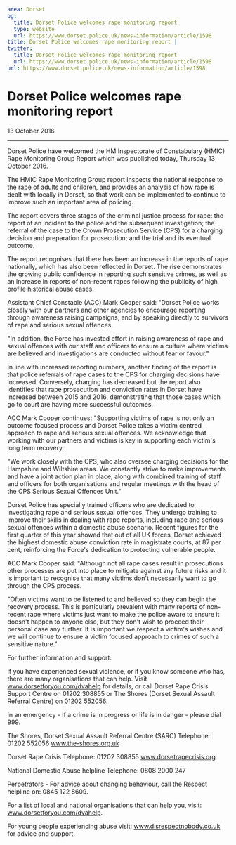 ```yaml
area: Dorset
og:
  title: Dorset Police welcomes rape monitoring report
  type: website
  url: https://www.dorset.police.uk/news-information/article/1598
title: Dorset Police welcomes rape monitoring report |
twitter:
  title: Dorset Police welcomes rape monitoring report
  url: https://www.dorset.police.uk/news-information/article/1598
url: https://www.dorset.police.uk/news-information/article/1598
```

# Dorset Police welcomes rape monitoring report

13 October 2016

* * *

Dorset Police have welcomed the HM Inspectorate of Constabulary (HMIC) Rape Monitoring Group Report which was published today, Thursday 13 October 2016.

The HMIC Rape Monitoring Group report inspects the national response to the rape of adults and children, and provides an analysis of how rape is dealt with locally in Dorset, so that work can be implemented to continue to improve such an important area of policing.

The report covers three stages of the criminal justice process for rape: the report of an incident to the police and the subsequent investigation; the referral of the case to the Crown Prosecution Service (CPS) for a charging decision and preparation for prosecution; and the trial and its eventual outcome.

The report recognises that there has been an increase in the reports of rape nationally, which has also been reflected in Dorset. The rise demonstrates the growing public confidence in reporting such sensitive crimes, as well as an increase in reports of non-recent rapes following the publicity of high profile historical abuse cases.

Assistant Chief Constable (ACC) Mark Cooper said: "Dorset Police works closely with our partners and other agencies to encourage reporting through awareness raising campaigns, and by speaking directly to survivors of rape and serious sexual offences.

"In addition, the Force has invested effort in raising awareness of rape and sexual offences with our staff and officers to ensure a culture where victims are believed and investigations are conducted without fear or favour."

In line with increased reporting numbers, another finding of the report is that police referrals of rape cases to the CPS for charging decisions have increased. Conversely, charging has decreased but the report also identifies that rape prosecution and conviction rates in Dorset have increased between 2015 and 2016, demonstrating that those cases which go to court are having more successful outcomes.

ACC Mark Cooper continues: "Supporting victims of rape is not only an outcome focused process and Dorset Police takes a victim centred approach to rape and serious sexual offences. We acknowledge that working with our partners and victims is key in supporting each victim's long term recovery.

"We work closely with the CPS, who also oversee charging decisions for the Hampshire and Wiltshire areas. We constantly strive to make improvements and have a joint action plan in place, along with combined training of staff and officers for both organisations and regular meetings with the head of the CPS Serious Sexual Offences Unit."

Dorset Police has specially trained officers who are dedicated to investigating rape and serious sexual offences. They undergo training to improve their skills in dealing with rape reports, including rape and serious sexual offences within a domestic abuse scenario. Recent figures for the first quarter of this year showed that out of all UK forces, Dorset achieved the highest domestic abuse conviction rate in magistrate courts, at 87 per cent, reinforcing the Force's dedication to protecting vulnerable people.

ACC Mark Cooper said: "Although not all rape cases result in prosecutions other processes are put into place to mitigate against any future risks and it is important to recognise that many victims don't necessarily want to go through the CPS process.

"Often victims want to be listened to and believed so they can begin the recovery process. This is particularly prevalent with many reports of non-recent rape where victims just want to make the police aware to ensure it doesn't happen to anyone else, but they don't wish to proceed their personal case any further. It is important we respect a victim's wishes and we will continue to ensure a victim focused approach to crimes of such a sensitive nature."

For further information and support:

If you have experienced sexual violence, or if you know someone who has, there are many organisations that can help. Visit www.dorsetforyou.com/dvahelp for details, or call Dorset Rape Crisis Support Centre on 01202 308855 or The Shores (Dorset Sexual Assault Referral Centre) on 01202 552056.

In an emergency - if a crime is in progress or life is in danger - please dial 999.

The Shores, Dorset Sexual Assault Referral Centre (SARC)
Telephone: 01202 552056
www.the-shores.org.uk

Dorset Rape Crisis
Telephone: 01202 308855
www.dorsetrapecrisis.org

National Domestic Abuse helpline
Telephone: 0808 2000 247

Perpetrators - For advice about changing behaviour, call the Respect helpline on: 0845 122 8609.

For a list of local and national organisations that can help you, visit: www.dorsetforyou.com/dvahelp.

For young people experiencing abuse visit: www.disrespectnobody.co.uk for advice and support.
